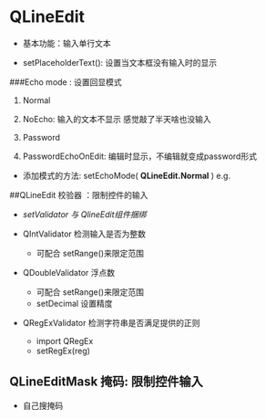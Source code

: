 # QLineEdit
- 基本功能：输入单行文本

- setPlaceholderText(): 设置当文本框没有输入时的显示

 ###Echo mode : 设置回显模式 
1. Normal

2. NoEcho: 输入的文本不显示 感觉敲了半天啥也没输入

3. Password

4. PasswordEchoOnEdit: 编辑时显示，不编辑就变成password形式

- 添加模式的方法: setEchoMode( **QLineEdit.Normal** ) e.g.

    
##QLineEdit 校验器 ：限制控件的输入
- *setValidator 与 QlineEdit组件捆绑*

- QIntValidator     检测输入是否为整数
    - 可配合 setRange()来限定范围
    
- QDoubleValidator  浮点数
    - 可配合 setRange()来限定范围
    - setDecimal 设置精度
    
- QRegExValidator   检测字符串是否满足提供的正则
    - import QRegEx
    - setRegEx(reg)
    
## QLineEditMask 掩码: 限制控件输入
- 自己搜掩码

    
    